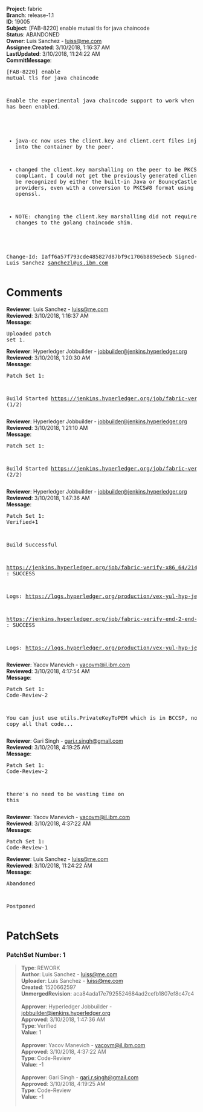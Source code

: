 <strong>Project</strong>: fabric</br><strong>Branch</strong>: release-1.1<br><strong>ID</strong>: 19005<br><strong>Subject</strong>: [FAB-8220] enable mutual tls for java chaincode<br><strong>Status</strong>: ABANDONED<br><strong>Owner</strong>: Luis Sanchez - luiss@me.com<br><strong>Assignee</strong>:<strong>Created</strong>: 3/10/2018, 1:16:37 AM<br><strong>LastUpdated</strong>: 3/10/2018, 11:24:22 AM<br><strong>CommitMessage</strong>:<br><pre>[FAB-8220] enable mutual tls for java chaincode

Enable the experimental java chaincode support to
work when peer tls has been enabled.

- java-cc now uses the client.key and client.cert files
  injected into the container by the peer.

- changed the client.key marshalling on the peer to be
  PKCS#8 compliant. I could not get the previously
  generated client.key file to be recognized by either
  the built-in Java or BouncyCastle security providers,
  even with a conversion to PKCS#8 format using openssl.

- NOTE: changing the client.key marshalling did not require
  any changes to the golang chaincode shim.

Change-Id: Iaff6a57f793cde485827d87bf9c1706b889e5ecb
Signed-off-by: Luis Sanchez <sanchezl@us.ibm.com>
</pre><h1>Comments</h1><strong>Reviewer</strong>: Luis Sanchez - luiss@me.com<br><strong>Reviewed</strong>: 3/10/2018, 1:16:37 AM<br><strong>Message</strong>: <pre>Uploaded patch set 1.</pre><strong>Reviewer</strong>: Hyperledger Jobbuilder - jobbuilder@jenkins.hyperledger.org<br><strong>Reviewed</strong>: 3/10/2018, 1:20:30 AM<br><strong>Message</strong>: <pre>Patch Set 1:

Build Started https://jenkins.hyperledger.org/job/fabric-verify-x86_64/21429/ (1/2)</pre><strong>Reviewer</strong>: Hyperledger Jobbuilder - jobbuilder@jenkins.hyperledger.org<br><strong>Reviewed</strong>: 3/10/2018, 1:21:10 AM<br><strong>Message</strong>: <pre>Patch Set 1:

Build Started https://jenkins.hyperledger.org/job/fabric-verify-end-2-end-x86_64/13130/ (2/2)</pre><strong>Reviewer</strong>: Hyperledger Jobbuilder - jobbuilder@jenkins.hyperledger.org<br><strong>Reviewed</strong>: 3/10/2018, 1:47:36 AM<br><strong>Message</strong>: <pre>Patch Set 1: Verified+1

Build Successful 

https://jenkins.hyperledger.org/job/fabric-verify-x86_64/21429/ : SUCCESS

Logs: https://logs.hyperledger.org/production/vex-yul-hyp-jenkins-3/fabric-verify-x86_64/21429

https://jenkins.hyperledger.org/job/fabric-verify-end-2-end-x86_64/13130/ : SUCCESS

Logs: https://logs.hyperledger.org/production/vex-yul-hyp-jenkins-3/fabric-verify-end-2-end-x86_64/13130</pre><strong>Reviewer</strong>: Yacov Manevich - yacovm@il.ibm.com<br><strong>Reviewed</strong>: 3/10/2018, 4:17:54 AM<br><strong>Message</strong>: <pre>Patch Set 1: Code-Review-2

You can just use utils.PrivateKeyToPEM which is in BCCSP, no need to copy all that code...</pre><strong>Reviewer</strong>: Gari Singh - gari.r.singh@gmail.com<br><strong>Reviewed</strong>: 3/10/2018, 4:19:25 AM<br><strong>Message</strong>: <pre>Patch Set 1: Code-Review-2

there's no need to be wasting time on this</pre><strong>Reviewer</strong>: Yacov Manevich - yacovm@il.ibm.com<br><strong>Reviewed</strong>: 3/10/2018, 4:37:22 AM<br><strong>Message</strong>: <pre>Patch Set 1: Code-Review-1</pre><strong>Reviewer</strong>: Luis Sanchez - luiss@me.com<br><strong>Reviewed</strong>: 3/10/2018, 11:24:22 AM<br><strong>Message</strong>: <pre>Abandoned

Postponed</pre><h1>PatchSets</h1><h3>PatchSet Number: 1</h3><blockquote><strong>Type</strong>: REWORK<br><strong>Author</strong>: Luis Sanchez - luiss@me.com<br><strong>Uploader</strong>: Luis Sanchez - luiss@me.com<br><strong>Created</strong>: 1520662597<br><strong>UnmergedRevision</strong>: aca84ada17e7925524684ad2cefb1807ef8c47c4<br><br><strong>Approver</strong>: Hyperledger Jobbuilder - jobbuilder@jenkins.hyperledger.org<br><strong>Approved</strong>: 3/10/2018, 1:47:36 AM<br><strong>Type</strong>: Verified<br><strong>Value</strong>: 1<br><br><strong>Approver</strong>: Yacov Manevich - yacovm@il.ibm.com<br><strong>Approved</strong>: 3/10/2018, 4:37:22 AM<br><strong>Type</strong>: Code-Review<br><strong>Value</strong>: -1<br><br><strong>Approver</strong>: Gari Singh - gari.r.singh@gmail.com<br><strong>Approved</strong>: 3/10/2018, 4:19:25 AM<br><strong>Type</strong>: Code-Review<br><strong>Value</strong>: -1<br><br></blockquote>